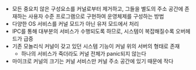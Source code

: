 - 모든 중요치 않은 구성요소를 커널로부터 제거하고, 그들을 별도의 주소 공간에 존재하는 사용자 수준 프로그램으로 구현하여 운영체제를 구성하는 방법
- 다양한 OS 서비스를 커널 모드가 아닌 유저 모드에서 처리
- IPC를 통해 대부분의 서비스가 수행되도록 하므로, 시스템이 복잡해질수록 오버헤드가 급증
- 기존 모놀리식 커널이 갖고 있던 시스템 기능이 커널 위의 서버의 형태로 존재
	- 하나의 서비스가 죽더라도 커널 전체가 panic되지 않는다
- 마이크로 커널의 크기는 커널 서비스만 커널 주소 공간에 있기 때문에 작다